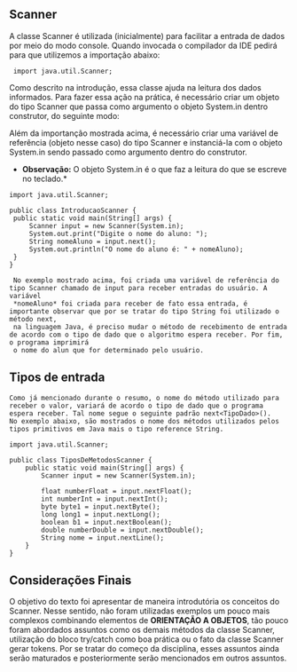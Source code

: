 ## Scanner

  A classe Scanner é utilizada (inicialmente) para facilitar a entrada de dados por meio do modo console. Quando invocada o compilador da IDE
  pedirá para que utilizemos a importação abaixo:
  
 ```
  import java.util.Scanner;
 ```
 Como descrito na introdução, essa classe ajuda na leitura dos dados informados. Para fazer essa ação na prática, é necessário criar 
 um objeto do tipo Scanner que passa como argumento o objeto System.in dentro construtor, do seguinte modo:
 
   Além da importanção mostrada acima, é necessário criar uma variável de referência (objeto nesse caso) do tipo Scanner e instanciá-la com 
   o objeto System.in sendo passado como argumento dentro do construtor.
   
   * **Observação:** O objeto System.in é o que faz a leitura do que se escreve no teclado.*
   
   ```
 import java.util.Scanner;

 public class IntroducaoScanner {
    public static void main(String[] args) {
        Scanner input = new Scanner(System.in);
        System.out.print("Digite o nome do aluno: ");
        String nomeAluno = input.next();
        System.out.println("O nome do aluno é: " + nomeAluno);
    }
}
   ```
   
     No exemplo mostrado acima, foi criada uma variável de referência do tipo Scanner chamado de input para receber entradas do usuário. A variável
     *nomeAluno* foi criada para receber de fato essa entrada, é importante observar que por se tratar do tipo String foi utilizado o método next,
     na linguagem Java, é preciso mudar o método de recebimento de entrada de acordo com o tipo de dado que o algoritmo espera receber. Por fim, o programa imprimirá
     o nome do alun que for determinado pelo usuário.
     
## Tipos de entrada
    
    Como já mencionado durante o resumo, o nome do método utilizado para receber o valor, variará de acordo o tipo de dado que o programa
    espera receber. Tal nome segue o seguinte padrão next<TipoDado>().
    No exemplo abaixo, são mostrados o nome dos métodos utilizados pelos tipos primitivos em Java mais o tipo reference String.
    
```
import java.util.Scanner;

public class TiposDeMetodosScanner {
    public static void main(String[] args) {
        Scanner input = new Scanner(System.in);

        float numberFloat = input.nextFloat();
        int numberInt = input.nextInt();
        byte byte1 = input.nextByte();
        long long1 = input.nextLong();
        boolean b1 = input.nextBoolean();
        double numberDouble = input.nextDouble();
        String nome = input.nextLine();
    }
}
```
## Considerações Finais

  O objetivo do texto foi apresentar de maneira introdutória os conceitos do Scanner. Nesse sentido, não foram utilizadas exemplos um pouco
  mais complexos combinando elementos de **ORIENTAÇÃO A OBJETOS**, tão pouco foram abordados assuntos como os demais métodos da classe Scanner,
  utilização do bloco try/catch como boa prática ou o fato da classe Scanner gerar tokens. Por se tratar do começo da disciplina, esses assuntos ainda
  serão maturados e posteriormente serão mencionados em outros assuntos.
  
       
     
